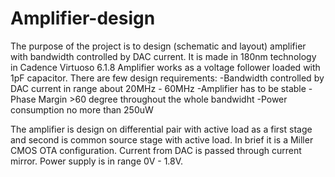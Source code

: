 # Amplifier-design
The purpose of the project is to design (schematic and layout) amplifier with bandwidth controlled by DAC current.
It is made in 180nm technology in Cadence Virtuoso 6.1.8
Amplifier works as a voltage follower loaded with 1pF capacitor.
There are few design requirements:
-Bandwidth controlled by DAC current in range about 20MHz - 60MHz
-Amplifier has to be stable - Phase Margin >60 degree throughout the whole bandwidht
-Power consumption no more than 250uW

The amplifier is design on differential pair with active load as a first stage and second is common source stage with active load.
In brief it is a Miller CMOS OTA configuration.
Current from DAC is passed through current mirror.
Power supply is in range 0V - 1.8V.
